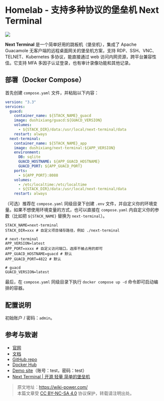# Homelab - 支持多种协议的堡垒机 Next Terminal

![](https://media.wiki-power.com/img/20230312001443.png)

**Next Terminal** 是一个简单好用的跳板机（堡垒机），集成了 Apache Guacamole 无客户端的远程桌面网关的堡垒机方案，支持 RDP、SSH、VNC、TELNET、Kubernetes 多协议，能直接通过 web 访问内网资源，跨平台兼容性佳。它支持 MFA 多因子认证登录，也有审计录像功能和其他记录。

## 部署（Docker Compose）

首先创建 `compose.yaml` 文件，并粘贴以下内容：

```yaml title="compose.yaml"
version: "3.3"
services:
  guacd:
    container_name: ${STACK_NAME}_guacd
    image: dushixiang/guacd:${GUACD_VERSION}
    volumes:
      - ${STACK_DIR}/data:/usr/local/next-terminal/data
    restart: always
  next-terminal:
    container_name: ${STACK_NAME}_app
    image: dushixiang/next-terminal:${APP_VERSION}
    environment:
      DB: sqlite
      GUACD_HOSTNAME: ${APP_GUACD_HOSTNAME}
      GUACD_PORT: ${APP_GUACD_PORT}
    ports:
      - ${APP_PORT}:8088
    volumes:
      - /etc/localtime:/etc/localtime
      - ${STACK_DIR}/data:/usr/local/next-terminal/data
    restart: always
```

（可选）推荐在 `compose.yaml` 同级目录下创建 `.env` 文件，并自定义你的环境变量。如果不想使用环境变量的方式，也可以直接在 `compose.yaml` 内自定义你的参数（比如把 `${STACK_NAME}` 替换为 `next-terminal`）。

```dotenv title=".env"
STACK_NAME=next-terminal
STACK_DIR=xxx # 自定义项目储存路径，例如 ./next-terminal

# next-terminal
APP_VERSION=latest
APP_PORT=xxxx # 自定义访问端口，选择不被占用的即可
APP_GUACD_HOSTNAME=guacd # 默认
APP_GUACD_PORT=4822 # 默认

# guacd
GUACD_VERSION=latest
```

最后，在 `compose.yaml` 同级目录下执行 `docker compose up -d` 命令即可启动编排的容器。

## 配置说明

初始账户 / 密码：`admin`。

## 参考与致谢

- [官网](https://next-terminal.typesafe.cn/)
- [文档](https://next-terminal.typesafe.cn/docs/install/docker-install.html)
- [GitHub repo](https://github.com/dushixiang/next-terminal)
- [Docker Hub](https://hub.docker.com/r/dushixiang/next-terminal)
- [Demo site](https://next.typesafe.cn/)（账号：test，密码：test）
- [Next Terminal | 开源 轻量 简单的堡垒机](https://blog.samliu.tech/2022/07/22/next-terminal-%E5%BC%80%E6%BA%90-%E8%BD%BB%E9%87%8F-%E7%AE%80%E5%8D%95%E7%9A%84%E5%A0%A1%E5%9E%92%E6%9C%BA/?utm_source=rss&utm_medium=rss&utm_campaign=next-terminal-%25e5%25bc%2580%25e6%25ba%2590-%25e8%25bd%25bb%25e9%2587%258f-%25e7%25ae%2580%25e5%258d%2595%25e7%259a%2584%25e5%25a0%25a1%25e5%259e%2592%25e6%259c%25ba)

> 原文地址：<https://wiki-power.com/>  
> 本篇文章受 [CC BY-NC-SA 4.0](https://creativecommons.org/licenses/by/4.0/deed.zh) 协议保护，转载请注明出处。
